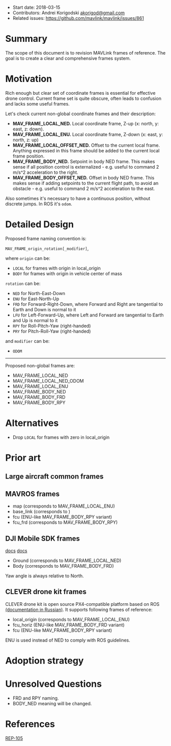 * Start date: 2018-03-15
* Contributors: Andrei Korigodski <akorigod@gmail.com>
* Related issues: https://github.com/mavlink/mavlink/issues/861

# Summary

The scope of this document is to revision MAVLink frames of reference. The goal is to create a clear and comprehensive frames system.

# Motivation

Rich enough but clear set of coordinate frames is essential for effective drone control. Current frame set is quite obscure, often leads to confusion and lacks some useful frames.

Let's check current non-global coordinate frames and their description:

* **MAV_FRAME_LOCAL_NED.** Local coordinate frame, Z-up (x: north, y: east, z: down).
* **MAV_FRAME_LOCAL_ENU.** Local coordinate frame, Z-down (x: east, y: north, z: up)
* **MAV_FRAME_LOCAL_OFFSET_NED.** Offset to the current local frame. Anything expressed in this frame should be added to the current local frame position.
* **MAV_FRAME_BODY_NED.** Setpoint in body NED frame. This makes sense if all position control is externalized - e.g. useful to command 2 m/s^2 acceleration to the right.
* **MAV_FRAME_BODY_OFFSET_NED.** Offset in body NED frame. This makes sense if adding setpoints to the current flight path, to avoid an obstacle - e.g. useful to command 2 m/s^2 acceleration to the east.

Also sometimes it's necessary to have a continuous position, without discrete jumps. In ROS it's `odom`.

# Detailed Design

Proposed frame naming convention is:

`MAV_FRAME_origin_rotation[_modifier]`,

where `origin` can be:

* `LOCAL` for frames with origin in local_origin
* `BODY` for frames with origin in vehicle center of mass

`rotation` can be:

* `NED` for North-East-Down
* `ENU` for East-North-Up
* `FRD` for Forward-Right-Down, where Forward and Right are tangential to Earth and Down is normal to it
* `LFU` for Left-Forward-Up, where Left and Forward are tangential to Earth and Up is normal to it
* `RPY` for Roll-Pitch-Yaw (right-handed)
* `PRY` for Pitch-Roll-Yaw (right-handed)

and `modifier` can be:

* `ODOM`

__________________________________________________________

Proposed non-global frames are:

* MAV_FRAME_LOCAL_NED
* MAV_FRAME_LOCAL_NED_ODOM
* MAV_FRAME_LOCAL_ENU
* MAV_FRAME_BODY_NED
* MAV_FRAME_BODY_FRD
* MAV_FRAME_BODY_RPY

# Alternatives

* Drop `LOCAL` for frames with zero in local_origin

# Prior art

## Large aircraft common frames

## MAVROS frames

* map (corresponds to MAV_FRAME_LOCAL_ENU)
* base_link (corresponds to )
* fcu (ENU-like MAV_FRAME_BODY_RPY variant)
* fcu_frd (corresponds to MAV_FRAME_BODY_RPY)

## DJI Mobile SDK frames

[docs](https://developer.dji.com/mobile-sdk/documentation/introduction/flightController_concepts.html#coordinate-systems)
[docs](https://developer.dji.com/mobile-sdk/documentation/introduction/component-guide-flightController.html)

* Ground (corresponds to MAV_FRAME_LOCAL_NED)
* Body (corresponds to MAV_FRAME_BODY_FRD)

Yaw angle is always relative to North.

## CLEVER drone kit frames

CLEVER drone kit is open source PX4-compatible platform based on ROS [(documentation in Russian)](https://copterexpress.gitbooks.io/clever/content/docs/frames.html). It supports following frames of reference:

* local_origin (corresponds to MAV_FRAME_LOCAL_ENU)
* fcu_horiz (ENU-like MAV_FRAME_BODY_FRD variant)
* fcu (ENU-like MAV_FRAME_BODY_RPY variant)

ENU is used instead of NED to comply with ROS guidelines.

# Adoption strategy

# Unresolved Questions

* FRD and RPY naming.
* BODY_NED meaning will be changed.

# References

[REP-105](http://www.ros.org/reps/rep-0105.html)
